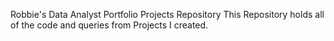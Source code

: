 Robbie's Data Analyst Portfolio Projects Repository
This Repository holds all of the code and queries from Projects I created.
